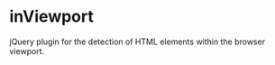 inViewport
==========

jQuery plugin for the detection of HTML elements within the browser viewport.